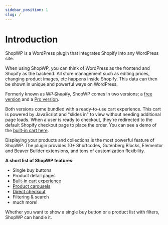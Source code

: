```yaml
---
sidebar_position: 1
slug: /
---
```


# Introduction

ShopWP is a WordPress plugin that integrates Shopify into any WordPress site. 

When using ShopWP, you can think of WordPress as the frontend and Shopify as the backend. All store management such as editing prices, changing product images, etc happens inside Shopify. This data can then be shown in unique and powerful ways on WordPress.

Formerly known as ~~WP Shopify~~, ShopWP comes in two versions; a [free version](https://wordpress.org/plugins/wpshopify/) and a [Pro version](https://wpshop.io/purchase/).

Both versions come bundled with a ready-to-use cart experience. This cart is powered by JavaScript and "slides in" to view without needing additional page loads. When a user is ready to checkout, they're redirected to the default Shopify checkout page to place the order. You can see a demo of the [built-in cart here](https://wpshop.io/features).

Displaying your products and collections is the most powerful feature of ShopWP. The plugin provides 10+ Shortcodes, Gutenberg Blocks, Elementor and Beaver Builder extensions, and tons of customization flexibility.

**A short list of ShopWP features:**
- Single buy buttons
- Product detail pages
- [Built-in cart experience](https://wpshop.io/features/#cart-experience)
- [Product carousels](https://wpshop.io/features/#carousel) 
- [Direct checkout](https://wpshop.io/features/#direct-checkout)
- Filtering & search
- much more!

Whether you want to show a single buy button or a product list with filters, ShopWP can handle it.
